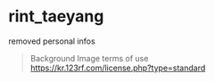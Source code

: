 # rint_taeyang
removed personal infos

> Background Image terms of use\
https://kr.123rf.com/license.php?type=standard

